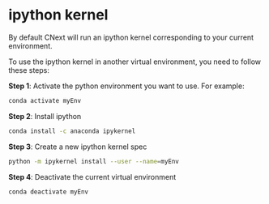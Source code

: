 # ipython kernel

By default CNext will run an ipython kernel corresponding to your current environment.

To use the ipython kernel in another virtual environment, you need to follow these steps:

**Step 1**: Activate the python environment you want to use. For example:

```bash
conda activate myEnv
```

**Step 2**: Install ipython

```bash
conda install -c anaconda ipykernel
```

**Step 3**: Create a new ipython kernel spec

```bash
python -m ipykernel install --user --name=myEnv
```

**Step 4**: Deactivate the current virtual environment

```bash
conda deactivate myEnv
```
